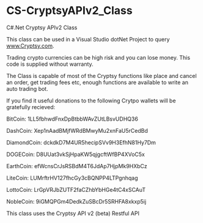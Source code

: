 # CS-CryptsyAPIv2_Class
C#.Net Cryptsy APIv2 Class

This class can be used in a Visual Studio dotNet Project to query www.Cryptsy.com.

Trading crypto currencies can be high risk and you can lose money.
This code is supplied without warranty.

The Class is capable of most of the Cryptsy functions like place and cancel an order, get trading fees etc, enough functions are available to write an auto trading bot.

If you find it useful donations to the following Crytpo wallets will be gratefully recieved:

BitCoin:	    1LL5fbhwdFnxDpBtbbWAvZUtLBsvUDHQ36

DashCoin:	    Xep1nAadBMjfWRdBMwyMu2xnFaU5rCedBd

DiamondCoin:	dckdkD7M4UR5hecipSVv9H3EfhN81Hy7Dm

DOGECoin:	    D8UUat3vkSjHpaKW5qjgcftWfBP4XVoC5x

EarthCoin:	  efWcnsCrJsRSBdM4T6JdAp7HjpMk9HXbCz

LiteCoin:	    LUMrftrHV127fhcGy3cBQNPP4LTPgnhqag

LottoCoin:	  LrGpVRJbZUTF2faCZhbYbHGe4tC4xSCAuT

NobleCoin:	  9iGMQPGm4DedkZuSBcDr5SRHFA8xkxp5ij

This class uses the Cryptsy API v2 (beta) Restful API
